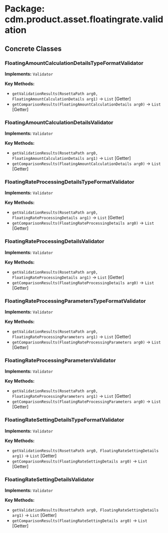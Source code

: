 # Package: cdm.product.asset.floatingrate.validation

## Concrete Classes

### FloatingAmountCalculationDetailsTypeFormatValidator
**Implements:** `Validator` 

**Key Methods:**
- `getValidationResults(RosettaPath arg0, FloatingAmountCalculationDetails arg1)` → `List` [Getter]
- `getComparisonResults(FloatingAmountCalculationDetails arg0)` → `List` [Getter]

### FloatingAmountCalculationDetailsValidator
**Implements:** `Validator` 

**Key Methods:**
- `getValidationResults(RosettaPath arg0, FloatingAmountCalculationDetails arg1)` → `List` [Getter]
- `getComparisonResults(FloatingAmountCalculationDetails arg0)` → `List` [Getter]

### FloatingRateProcessingDetailsTypeFormatValidator
**Implements:** `Validator` 

**Key Methods:**
- `getValidationResults(RosettaPath arg0, FloatingRateProcessingDetails arg1)` → `List` [Getter]
- `getComparisonResults(FloatingRateProcessingDetails arg0)` → `List` [Getter]

### FloatingRateProcessingDetailsValidator
**Implements:** `Validator` 

**Key Methods:**
- `getValidationResults(RosettaPath arg0, FloatingRateProcessingDetails arg1)` → `List` [Getter]
- `getComparisonResults(FloatingRateProcessingDetails arg0)` → `List` [Getter]

### FloatingRateProcessingParametersTypeFormatValidator
**Implements:** `Validator` 

**Key Methods:**
- `getValidationResults(RosettaPath arg0, FloatingRateProcessingParameters arg1)` → `List` [Getter]
- `getComparisonResults(FloatingRateProcessingParameters arg0)` → `List` [Getter]

### FloatingRateProcessingParametersValidator
**Implements:** `Validator` 

**Key Methods:**
- `getValidationResults(RosettaPath arg0, FloatingRateProcessingParameters arg1)` → `List` [Getter]
- `getComparisonResults(FloatingRateProcessingParameters arg0)` → `List` [Getter]

### FloatingRateSettingDetailsTypeFormatValidator
**Implements:** `Validator` 

**Key Methods:**
- `getValidationResults(RosettaPath arg0, FloatingRateSettingDetails arg1)` → `List` [Getter]
- `getComparisonResults(FloatingRateSettingDetails arg0)` → `List` [Getter]

### FloatingRateSettingDetailsValidator
**Implements:** `Validator` 

**Key Methods:**
- `getValidationResults(RosettaPath arg0, FloatingRateSettingDetails arg1)` → `List` [Getter]
- `getComparisonResults(FloatingRateSettingDetails arg0)` → `List` [Getter]


